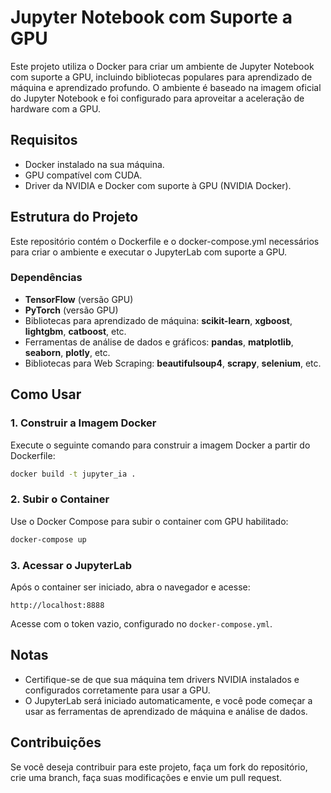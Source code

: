 
# Jupyter Notebook com Suporte a GPU

Este projeto utiliza o Docker para criar um ambiente de Jupyter Notebook com suporte a GPU, incluindo bibliotecas populares para aprendizado de máquina e aprendizado profundo. O ambiente é baseado na imagem oficial do Jupyter Notebook e foi configurado para aproveitar a aceleração de hardware com a GPU.

## Requisitos

- Docker instalado na sua máquina.
- GPU compatível com CUDA.
- Driver da NVIDIA e Docker com suporte à GPU (NVIDIA Docker).
  
## Estrutura do Projeto

Este repositório contém o Dockerfile e o docker-compose.yml necessários para criar o ambiente e executar o JupyterLab com suporte a GPU.

### Dependências

- **TensorFlow** (versão GPU)
- **PyTorch** (versão GPU)
- Bibliotecas para aprendizado de máquina: **scikit-learn**, **xgboost**, **lightgbm**, **catboost**, etc.
- Ferramentas de análise de dados e gráficos: **pandas**, **matplotlib**, **seaborn**, **plotly**, etc.
- Bibliotecas para Web Scraping: **beautifulsoup4**, **scrapy**, **selenium**, etc.

## Como Usar

### 1. **Construir a Imagem Docker**

Execute o seguinte comando para construir a imagem Docker a partir do Dockerfile:

```bash
docker build -t jupyter_ia .
```

### 2. **Subir o Container**

Use o Docker Compose para subir o container com GPU habilitado:

```bash
docker-compose up
```

### 3. **Acessar o JupyterLab**

Após o container ser iniciado, abra o navegador e acesse:

```
http://localhost:8888
```

Acesse com o token vazio, configurado no `docker-compose.yml`.

## Notas

- Certifique-se de que sua máquina tem drivers NVIDIA instalados e configurados corretamente para usar a GPU.
- O JupyterLab será iniciado automaticamente, e você pode começar a usar as ferramentas de aprendizado de máquina e análise de dados.

## Contribuições

Se você deseja contribuir para este projeto, faça um fork do repositório, crie uma branch, faça suas modificações e envie um pull request.
